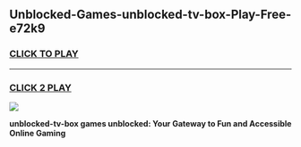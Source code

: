
## Unblocked-Games-unblocked-tv-box-Play-Free-e72k9
<h3>
<a href="https://premium76.site?title=unblocked-tv-box&ref=21A">CLICK TO PLAY</a></h3>
<hr>

<h3>
<a href="https://premium76.site?title=unblocked-tv-box&ref=21A">CLICK 2 PLAY</a>
  
</h3>

<a href="https://premium76.site?title=unblocked-tv-box&ref=21A"><img src="https://clearcache.store/games.png"></a>


**unblocked-tv-box games unblocked: Your Gateway to Fun and Accessible Online Gaming**
